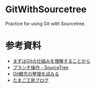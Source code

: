 # GitWithSourcetree
Practice for using Git with Sourcetree.  

# 参考資料
- [まずはGitの仕組みを理解することから](https://qiita.com/kyoyyy/items/161b6905f45bee2efe21)
- [ブランチ操作 - SourceTree](https://qiita.com/inabe49/items/be38f569040aed7d85b0)
- [Git概念の整理を試みる](https://open-groove.net/git/git-summary/)
- [たまご工房ブログ](http://tamagokobo.blogspot.com/2015/07/blog-post_21.html)
